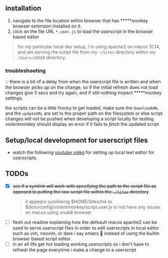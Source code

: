 ## installation

1. navigate to the file location within browser that has *****monkey browser extension installed on it.
2. click on the file URL `*.user.js` to load the userscript in the browser based editor

> for my particular local dev setup, i'm using apache2 on macos 10.14, and am serving the script file from my `~/Sites` directory within my `/Users/$USER` directory.

### troubleshooting

💡 there is a bit of a delay from when the userscript file is written and when the browser picks up on the change, so if the initial refresh does not load changes give 5 secs and try again, and if still nothing inspect **\*\**monkey settings.

the scripts can be a little finicky to get loaded, make sure the `downloadURL` and the `updateURL` are set to the proper path on the filesystem or else script changes will not be pushed when developing a script locally for testing.  _violentmonkey_ should display an error if it fails to _fetch_ the updated script 

## Setup/local development for userscript files

- watch the following [youtube video][link1] for setting up local text editor for userscripts.

[link1]: <https://www.youtube.com/watch?v=CtGT_l7TMe4>

## TODOs

<a id="todos"></a>

- [x] ~~see if a symlink will work with specifying the path to the script file as opposed to putting the raw script file within the `~/Sites` directory~~
  > it appears symlinking $HOME/Sites/lnk to $dots/config/violentmonkey/script.user.js to not have any issues on macos using vivaldi browser
- [ ] flesh out readme explaining how the defeault macos apache2 can be used to serve userscript files in order to edit userscripts in local editor such as vim, neovim, or dare i say emacs 😬 instead of using the builtin browser based script editor.
- [ ] in an alt life get hot loading working userscripts so i don't have to refresh the page everytime i make a change to a userscript
